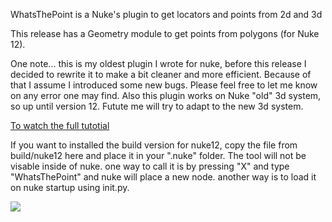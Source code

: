WhatsThePoint is a Nuke's plugin to get locators and points from 2d and 3d

This release has a Geometry module to get points from polygons (for Nuke 12).

One note... this is my oldest plugin I wrote for nuke, before this release I decided to rewrite it to make a bit cleaner and more efficient. 
Because of that I assume I introduced some new bugs. Please feel free to let me know on any error one may find.
Also this plugin works on Nuke "old" 3d system, so up until version 12. Futute me will try to adapt to the new 3d system. 

<a href="https://youtu.be/qZOdiVLFWh0">To watch the full tutotial</a>

If you want to installed the build version for nuke12, copy the file from build/nuke12 here and place it in your ".nuke" folder. 
The tool will not be visable inside of nuke. one way to call it is by pressing "X" and type "WhatsThePoint" and nuke will place a new node.
another way is to load it on nuke startup using init.py. 

[![](https://www.paypalobjects.com/en_US/i/btn/btn_donateCC_LG.gif)](https://www.paypal.com/donate/?hosted_button_id=5PAUAQDNX8GZ4)
